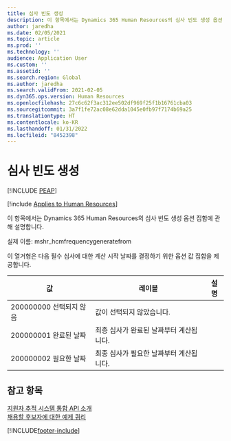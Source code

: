 ```yaml
---
title: 심사 빈도 생성
description: 이 항목에서는 Dynamics 365 Human Resources의 심사 빈도 생성 옵션 집합에 관해 설명합니다.
author: jaredha
ms.date: 02/05/2021
ms.topic: article
ms.prod: ''
ms.technology: ''
audience: Application User
ms.custom: ''
ms.assetid: ''
ms.search.region: Global
ms.author: jaredha
ms.search.validFrom: 2021-02-05
ms.dyn365.ops.version: Human Resources
ms.openlocfilehash: 27c6c62f3ac312ee502df969f25f1b16761cba03
ms.sourcegitcommit: 3a7f1fe72ac08e62dda1045e0fb97f7174b69a25
ms.translationtype: HT
ms.contentlocale: ko-KR
ms.lasthandoff: 01/31/2022
ms.locfileid: "8452398"
---
```

# <a name="screening-frequency-generate-from"></a>심사 빈도 생성


[!INCLUDE [PEAP](../includes/peap-1.md)]

[!include [Applies to Human Resources](../includes/applies-to-hr.md)]

이 항목에서는 Dynamics 365 Human Resources의 심사 빈도 생성 옵션 집합에 관해 설명합니다.

실제 이름: mshr_hcmfrequencygeneratefrom

이 열거형은 다음 필수 심사에 대한 계산 시작 날짜를 결정하기 위한 옵션 값 집합을 제공합니다.

| 값 | 레이블 | 설명 |
| --- | --- | --- |
| 200000000 선택되지 않음 | 값이 선택되지 않았습니다. |
| 200000001 완료된 날짜 | 최종 심사가 완료된 날짜부터 계산됩니다. |
| 200000002 필요한 날짜 | 최종 심사가 필요한 날짜부터 계산됩니다. |

## <a name="see-also"></a>참고 항목

[지원자 추적 시스템 통합 API 소개](hr-admin-integration-ats-api-introduction.md)<br>
[채용할 후보자에 대한 예제 쿼리](hr-admin-integration-ats-api-candidate-to-hire-example-query.md)


[!INCLUDE[footer-include](../includes/footer-banner.md)]
